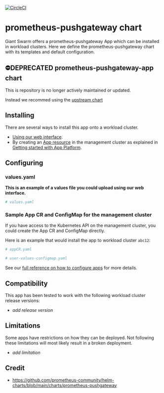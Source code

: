 [![CircleCI](https://circleci.com/gh/giantswarm/prometheus-pushgateway-app.svg?style=shield)](https://circleci.com/gh/giantswarm/prometheus-pushgateway-app)

# prometheus-pushgateway chart

Giant Swarm offers a prometheus-pushgateway App which can be installed in workload clusters.
Here we define the prometheus-pushgateway chart with its templates and default configuration.

## ⛔️DEPRECATED prometheus-pushgateway-app chart

This is repository is no longer actively maintained or updated.

Instead we recommed using the [upstream chart](https://github.com/prometheus-community/helm-charts/tree/main/charts/prometheus-pushgateway)

## Installing

There are several ways to install this app onto a workload cluster.

- [Using our web interface](https://docs.giantswarm.io/ui-api/web/app-platform/#installing-an-app).
- By creating an [App resource](https://docs.giantswarm.io/ui-api/management-api/crd/apps.application.giantswarm.io/) in the management cluster as explained in [Getting started with App Platform](https://docs.giantswarm.io/app-platform/getting-started/).

## Configuring

### values.yaml

**This is an example of a values file you could upload using our web interface.**

```yaml
# values.yaml

```

### Sample App CR and ConfigMap for the management cluster

If you have access to the Kubernetes API on the management cluster, you could create
the App CR and ConfigMap directly.

Here is an example that would install the app to
workload cluster `abc12`:

```yaml
# appCR.yaml

```

```yaml
# user-values-configmap.yaml

```

See our [full reference on how to configure apps](https://docs.giantswarm.io/app-platform/app-configuration/) for more details.

## Compatibility

This app has been tested to work with the following workload cluster release versions:

- _add release version_

## Limitations

Some apps have restrictions on how they can be deployed.
Not following these limitations will most likely result in a broken deployment.

- _add limitation_

## Credit

- https://github.com/prometheus-community/helm-charts/blob/main/charts/prometheus-pushgateway
